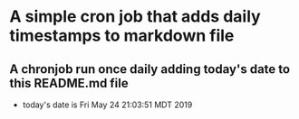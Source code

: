A simple cron job that adds daily timestamps to markdown file
============================================================
## A chronjob run once daily adding today's date to this README.md file
* today's date is Fri May 24 21:03:51 MDT 2019
